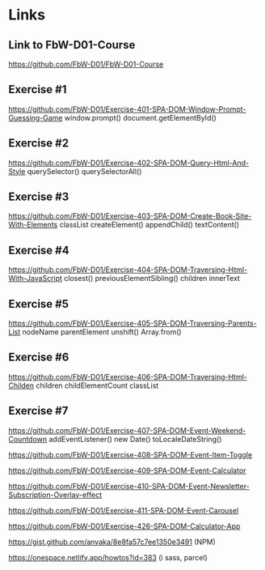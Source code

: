 # Links


## Link to FbW-D01-Course
https://github.com/FbW-D01/FbW-D01-Course

## Exercise #1

https://github.com/FbW-D01/Exercise-401-SPA-DOM-Window-Prompt-Guessing-Game
window.prompt()
document.getElementById()
## Exercise #2
https://github.com/FbW-D01/Exercise-402-SPA-DOM-Query-Html-And-Style
querySelector()
querySelectorAll()
## Exercise #3
https://github.com/FbW-D01/Exercise-403-SPA-DOM-Create-Book-Site-With-Elements
classList
createElement()
appendChild()
textContent()
## Exercise #4
https://github.com/FbW-D01/Exercise-404-SPA-DOM-Traversing-Html-With-JavaScript
closest()
previousElementSibling()
children
innerText
## Exercise #5
https://github.com/FbW-D01/Exercise-405-SPA-DOM-Traversing-Parents-List
nodeName
parentElement
unshift()
Array.from()
## Exercise #6
https://github.com/FbW-D01/Exercise-406-SPA-DOM-Traversing-Html-Childen
children
childElementCount
classList
## Exercise #7
https://github.com/FbW-D01/Exercise-407-SPA-DOM-Event-Weekend-Countdown
addEventListener()
new Date()
toLocaleDateString()


https://github.com/FbW-D01/Exercise-408-SPA-DOM-Event-Item-Toggle

https://github.com/FbW-D01/Exercise-409-SPA-DOM-Event-Calculator

https://github.com/FbW-D01/Exercise-410-SPA-DOM-Event-Newsletter-Subscription-Overlay-effect

https://github.com/FbW-D01/Exercise-411-SPA-DOM-Event-Carousel



https://github.com/FbW-D01/Exercise-426-SPA-DOM-Calculator-App

https://gist.github.com/anvaka/8e8fa57c7ee1350e3491   (NPM)

https://onespace.netlify.app/howtos?id=383  (i sass, parcel)